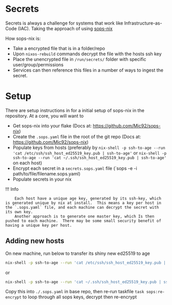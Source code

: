 # Secrets

Secrets is always a challenge for systems that work like Infrastructure-as-Code (IAC).  Taking the approach of using [sops-nix](https://github.com/Mic92/sops-nix)

How sops-nix is:

* Take a encrypted file that is in a folder/repo
* Upon `nixos-rebuild` commands decrypt the file with the hosts ssh key
* Place the unencrypted file in `/run/secrets/` folder with specific user/group/permissions
* Services can then reference this files in a number of ways to ingest the secret.

# Setup

There are setup instructions in for a initial setup of sops-nix in the repository.  At a core, you will want to
* Get sops-nix into your flake (Docs at: https://github.com/Mic92/sops-nix)
* Create the `.sops.yaml` file in the root of the git repo (Docs at: https://github.com/Mic92/sops-nix)
* Populate keys from hosts (preferably by `nix-shell -p ssh-to-age --run 'cat /etc/ssh/ssh_host_ed25519_key.pub | ssh-to-age'` or `nix-shell -p ssh-to-age --run 'cat ~/.ssh/ssh_host_ed25519_key.pub | ssh-to-age'` on each host)
* Encrypt each secret in a `secrets.sops.yaml` file (`sops -e -i path/to/file/filename.sops.yaml)
* Populate secrets in your nix

!!! Info

        Each host have a unique age key, generated by its ssh-key, which is generated unique by nix at install.  This means a key per host in the `.sops.yaml` file, and each machine can decrypt the secret with its own key.
        Another approach is to generate one master key, which Is then pushed to each machine.  There may be some small security benefit of having a unique key per host.

## Adding new hosts

On new machine, run below to transfer its shiny new ed25519 to age

```sh
nix-shell -p ssh-to-age --run 'cat /etc/ssh/ssh_host_ed25519_key.pub | ssh-to-age'
```
or
```sh
nix-shell -p ssh-to-age --run 'cat ~/.ssh/ssh_host_ed25519_key.pub | ssh-to-age'
```

Copy this into `./.sops.yaml` in base repo, then re-run taskfile `task sops:re-encrypt` to loop through all sops keys, decrypt then re-encrypt